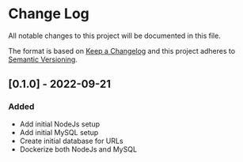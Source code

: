 
# Change Log
All notable changes to this project will be documented in this file.
 
The format is based on [Keep a Changelog](http://keepachangelog.com/)
and this project adheres to [Semantic Versioning](http://semver.org/).

## [0.1.0] - 2022-09-21
### Added
- Add initial NodeJs setup
- Add initial MySQL setup
- Create initial database for URLs
- Dockerize both NodeJs and MySQL
